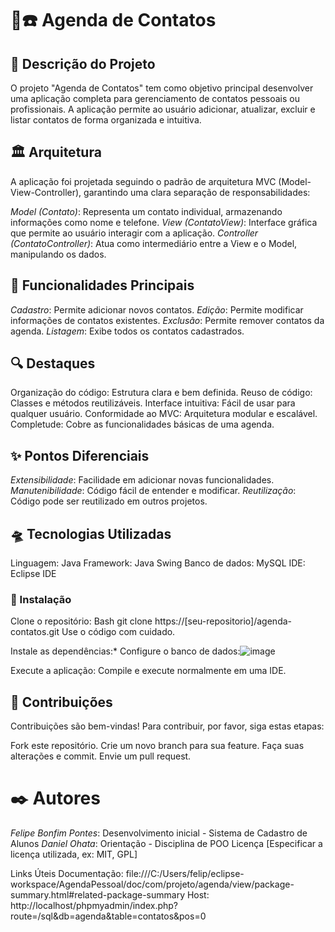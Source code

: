 # 📒☎️ Agenda de Contatos


## 🧾 Descrição do Projeto
O projeto "Agenda de Contatos" tem como objetivo principal desenvolver uma aplicação completa para gerenciamento de contatos pessoais ou profissionais. A aplicação permite ao usuário adicionar, atualizar, excluir e listar contatos de forma organizada e intuitiva.

## 🏛️ Arquitetura
A aplicação foi projetada seguindo o padrão de arquitetura MVC (Model-View-Controller), garantindo uma clara separação de responsabilidades:

*Model (Contato)*: Representa um contato individual, armazenando informações como nome e telefone.
*View (ContatoView)*: Interface gráfica que permite ao usuário interagir com a aplicação.
*Controller (ContatoController)*: Atua como intermediário entre a View e o Model, manipulando os dados.

## 🔑 Funcionalidades Principais
*Cadastro*: Permite adicionar novos contatos.
*Edição*: Permite modificar informações de contatos existentes.
*Exclusão*: Permite remover contatos da agenda.
*Listagem*: Exibe todos os contatos cadastrados.

## 🔍 Destaques
Organização do código: Estrutura clara e bem definida.
Reuso de código: Classes e métodos reutilizáveis.
Interface intuitiva: Fácil de usar para qualquer usuário.
Conformidade ao MVC: Arquitetura modular e escalável.
Completude: Cobre as funcionalidades básicas de uma agenda.

## ✨ Pontos Diferenciais
*Extensibilidade*: Facilidade em adicionar novas funcionalidades.
*Manutenibilidade*: Código fácil de entender e modificar.
*Reutilização*: Código pode ser reutilizado em outros projetos.

## 🛸 Tecnologias Utilizadas
Linguagem: Java
Framework: Java Swing
Banco de dados: MySQL
IDE: Eclipse IDE

### 📩 Instalação
Clone o repositório:
Bash
git clone https://[seu-repositorio]/agenda-contatos.git
Use o código com cuidado.

Instale as dependências:*
Configure o banco de dados:![image](https://github.com/user-attachments/assets/5305249a-f9ab-409b-a961-313adada9df0)

Execute a aplicação: Compile e execute normalmente em uma IDE.

## 🤝 Contribuições
Contribuições são bem-vindas! Para contribuir, por favor, siga estas etapas:

Fork este repositório.
Crie um novo branch para sua feature.
Faça suas alterações e commit.
Envie um pull request.

# ✒️ Autores
*Felipe Bonfim Pontes*: Desenvolvimento inicial - Sistema de Cadastro de Alunos
*Daniel Ohata*: Orientação - Disciplina de POO
Licença
[Especificar a licença utilizada, ex: MIT, GPL]

Links Úteis
Documentação: file:///C:/Users/felip/eclipse-workspace/AgendaPessoal/doc/com/projeto/agenda/view/package-summary.html#related-package-summary
Host: http://localhost/phpmyadmin/index.php?route=/sql&db=agenda&table=contatos&pos=0
